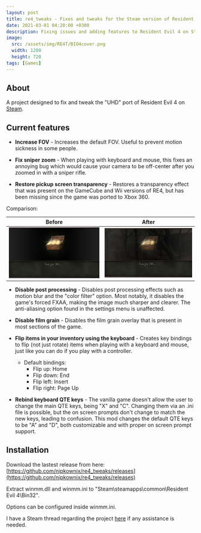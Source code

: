 ```yaml
---
layout: post
title: re4_tweaks - Fixes and tweaks for the Steam version of Resident Evil 4
date: 2021-03-01 04:20:00 +0300
description: Fixing issues and adding features to Resident Evil 4 on Steam
image:
  src: /assets/img/RE4T/BIO4cover.png
  width: 1280
  height: 720
tags: [Games]
---
```


## About

A project designed to fix and tweak the "UHD" port of Resident Evil 4 on [Steam](https://store.steampowered.com/app/254700/Resident_Evil_4/).

## Current features

 * **Increase FOV** - Increases the default FOV. Useful to prevent motion sickness in some people.

 * **Fix sniper zoom** - When playing with keyboard and mouse, this fixes an annoying bug which would cause your camera to be off-center after you zoomed in with a sniper rifle.

 * **Restore pickup screen transparency** - Restores a transparency effect that was present on the GameCube and Wii versions of RE4, but has been missing since the game was ported to Xbox 360. 

 Comparison: 

| Before | After |
|--|--|
| ![Before](/assets/img/RE4T/comp1_noalpha.jpg) | ![After](/assets/img/RE4T/comp1_alpha.jpg) |

* **Disable post processing** - Disables post processing effects such as motion blur and the "color filter" option. Most notably, it disables the game's forced FXAA, making the image much sharper and clearer. 
The anti-aliasing option found in the settings menu is unaffected.

 * **Disable film grain** - Disables the film grain overlay that is present in most sections of the game.

 * **Flip items in your inventory using the keyboard** - Creates key bindings to flip (not just rotate) items when playing with a keyboard and mouse, just like you can do if you play with a controller.
    * Default bindings: 
		 * Flip up: Home
		 * Flip down: End
		 * Flip left: Insert
		 * Flip right: Page Up

 * **Rebind keyboard QTE keys** - The vanilla game doesn't allow the user to change the main QTE keys, being "X" and "C". Changing them via an .ini file is possible, but the on screen prompts don't change to match the new keys, leading to confusion. This mod changes the default QTE keys to be "A" and "D", both customizable and with proper on screen prompt support.

## Installation

Download the lastest release from here: [https://github.com/nipkownix/re4_tweaks/releases](https://github.com/nipkownix/re4_tweaks/releases)

Extract winmm.dll and winmm.ini to "Steam\steamapps\common\Resident Evil 4\Bin32".

Options can be configured inside winmm.ini.

I have a Steam thread regarding the project [here](https://steamcommunity.com/app/254700/discussions/0/3108018050534635927/) if any assistance is needed.